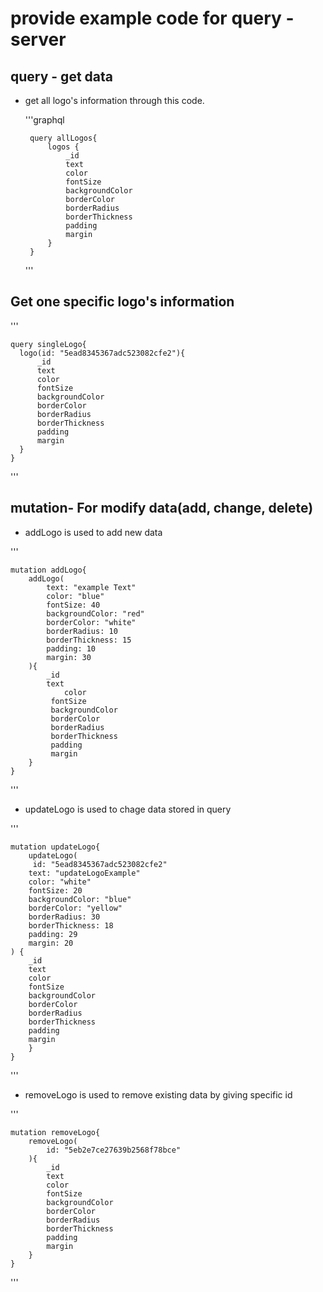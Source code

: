 # provide example code for query -server

## query - get data
 - get all logo's information through this code.

    '''graphql

        query allLogos{
            logos {
                _id
                text
                color
                fontSize
                backgroundColor
                borderColor
                borderRadius
                borderThickness
                padding
                margin
            }
        }
    '''

## Get one specific logo's information
'''

    query singleLogo{
      logo(id: "5ead8345367adc523082cfe2"){
          _id
          text
          color
          fontSize
          backgroundColor
          borderColor
          borderRadius
          borderThickness
          padding
          margin
      }
    }
'''

  ## mutation- For modify data(add, change, delete)

  - addLogo is used to add new data

'''

    mutation addLogo{
        addLogo(
            text: "example Text"
            color: "blue"
            fontSize: 40
            backgroundColor: "red"
            borderColor: "white"
            borderRadius: 10
            borderThickness: 15
            padding: 10
            margin: 30
        ){
            _id
            text
                color
             fontSize
             backgroundColor
             borderColor
             borderRadius
             borderThickness
             padding
             margin
        }
    }
'''

- updateLogo is used to chage data stored in query

'''

    mutation updateLogo{
        updateLogo(
         id: "5ead8345367adc523082cfe2"
        text: "updateLogoExample"
        color: "white"
        fontSize: 20
        backgroundColor: "blue"
        borderColor: "yellow"
        borderRadius: 30
        borderThickness: 18
        padding: 29
        margin: 20
    ) {
        _id
        text
        color
        fontSize
        backgroundColor
        borderColor
        borderRadius
        borderThickness
        padding
        margin
        }
    }
'''

- removeLogo is used to remove existing data by giving specific id

'''

    mutation removeLogo{
        removeLogo(
            id: "5eb2e7ce27639b2568f78bce"
        ){
            _id
            text
            color
            fontSize
            backgroundColor
            borderColor
            borderRadius
            borderThickness
            padding
            margin
        }
    }
'''